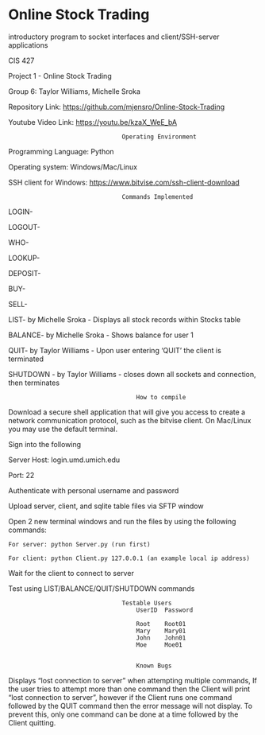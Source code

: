 # Online Stock Trading
 introductory program to socket interfaces and client/SSH-server applications

CIS 427

Project 1 - Online Stock Trading

Group 6: Taylor Williams, Michelle Sroka


Repository Link: https://github.com/mjensro/Online-Stock-Trading

Youtube Video Link: https://youtu.be/kzaX_WeE_bA


                                    Operating Environment
Programming Language: Python

Operating system: Windows/Mac/Linux

SSH client for Windows: https://www.bitvise.com/ssh-client-download

                                    Commands Implemented

LOGIN- 

LOGOUT-

WHO-

LOOKUP-

DEPOSIT-

BUY-

SELL-

LIST- by Michelle Sroka - Displays all stock records within Stocks table

BALANCE- by Michelle Sroka - Shows balance for user 1

QUIT- by Taylor Williams - Upon user entering ‘QUIT’ the client is terminated

SHUTDOWN - by Taylor Williams - closes down all sockets and connection, then terminates

                                        How to compile

Download a secure shell application that will give you access to create a network communication protocol, such as the bitvise client. On Mac/Linux you may use the default terminal.


Sign into the following

Server Host: login.umd.umich.edu

Port: 22

Authenticate with personal username and password

Upload server, client, and sqlite table files via SFTP window

Open 2 new terminal windows and run the files by using the following commands:

    For server: python Server.py (run first)

    For client: python Client.py 127.0.0.1 (an example local ip address)
    
Wait for the client to connect to server

Test using LIST/BALANCE/QUIT/SHUTDOWN commands

                                    Testable Users
                                        UserID  Password 
                        
                                        Root    Root01 
                                        Mary    Mary01 
                                        John    John01 
                                        Moe     Moe01 


                                        Known Bugs

Displays “lost connection to server” when attempting multiple commands,
If the user tries to attempt more than one command then the Client will print “lost connection to server”, however if the Client runs one command followed by the QUIT command then the error message will not display. To prevent this, only one command can be done at a time followed by the Client quitting.



